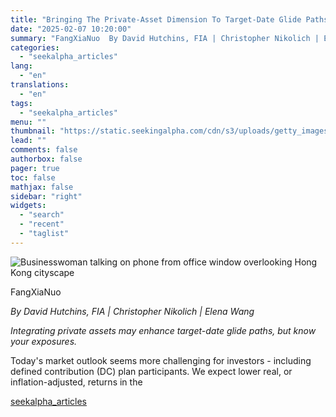 ```yaml
---
title: "Bringing The Private-Asset Dimension To Target-Date Glide Paths"
date: "2025-02-07 10:20:00"
summary: "FangXiaNuo  By David Hutchins, FIA | Christopher Nikolich | Elena Wang Integrating private assets may enhance target-date glide paths, but know your exposures. Today's market outlook seems more challenging for investors - including defined contribution (DC) plan participants. We expect lower real, or inflation-adjusted, returns in the"
categories:
  - "seekalpha_articles"
lang:
  - "en"
translations:
  - "en"
tags:
  - "seekalpha_articles"
menu: ""
thumbnail: "https://static.seekingalpha.com/cdn/s3/uploads/getty_images/1394386010/image_1394386010.jpg"
lead: ""
comments: false
authorbox: false
pager: true
toc: false
mathjax: false
sidebar: "right"
widgets:
  - "search"
  - "recent"
  - "taglist"
---
```


![Businesswoman talking on phone from office window overlooking Hong Kong cityscape](https://static.seekingalpha.com/cdn/s3/uploads/getty_images/1394386010/image_1394386010.jpg?io=getty-c-w750)



FangXiaNuo





*By David Hutchins, FIA | Christopher Nikolich | Elena Wang*

*Integrating private assets may enhance target-date glide paths, but know your exposures.*

Today's market outlook seems more challenging for investors - including defined contribution (DC) plan participants. We expect lower real, or inflation-adjusted, returns in the

[seekalpha_articles](https://seekingalpha.com/article/4755948-bringing-private-asset-dimension-target-date-glide-paths)
